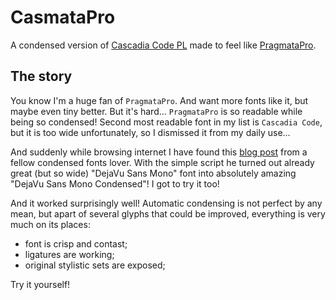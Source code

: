 # CasmataPro

A condensed version of [Cascadia Code PL](https://github.com/microsoft/cascadia-code) made to feel like [PragmataPro](https://fsd.it/shop/fonts/pragmatapro/).

## The story

You know I'm a huge fan of `PragmataPro`. And want more fonts like it, but maybe even tiny better. But it's hard... `PragmataPro` is so readable while being so condensed! Second most readable font in my list is `Cascadia Code`, but it is too wide unfortunately, so I dismissed it from my daily use...

And suddenly while browsing internet I have found this [blog post](https://horstmann.com/unblog/2010-11-22/fonts.html) from a fellow condensed fonts lover. With the simple script he turned out already great (but so wide) "DejaVu Sans Mono" font into absolutely amazing "DejaVu Sans Mono Condensed"! I got to try it too!

And it worked surprisingly well! Automatic condensing is not perfect by any mean, but apart of several glyphs that could be improved, everything is very much on its places:

* font is crisp and contast;
* ligatures are working;
* original stylistic sets are exposed;

Try it yourself!

